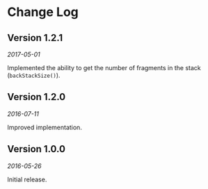 Change Log
==========


## Version 1.2.1

_2017-05-01_

Implemented the ability to get the number of fragments in the stack (`backStackSize()`).


## Version 1.2.0

_2016-07-11_

Improved implementation.


## Version 1.0.0

_2016-05-26_

Initial release.
